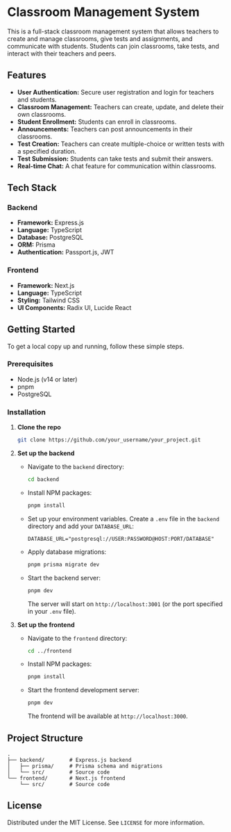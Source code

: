 # Classroom Management System

This is a full-stack classroom management system that allows teachers to create and manage classrooms, give tests and assignments, and communicate with students. Students can join classrooms, take tests, and interact with their teachers and peers.

## Features

- **User Authentication:** Secure user registration and login for teachers and students.
- **Classroom Management:** Teachers can create, update, and delete their own classrooms.
- **Student Enrollment:** Students can enroll in classrooms.
- **Announcements:** Teachers can post announcements in their classrooms.
- **Test Creation:** Teachers can create multiple-choice or written tests with a specified duration.
- **Test Submission:** Students can take tests and submit their answers.
- **Real-time Chat:** A chat feature for communication within classrooms.

## Tech Stack

### Backend

- **Framework:** Express.js
- **Language:** TypeScript
- **Database:** PostgreSQL
- **ORM:** Prisma
- **Authentication:** Passport.js, JWT

### Frontend

- **Framework:** Next.js
- **Language:** TypeScript
- **Styling:** Tailwind CSS
- **UI Components:** Radix UI, Lucide React

## Getting Started

To get a local copy up and running, follow these simple steps.

### Prerequisites

- Node.js (v14 or later)
- pnpm
- PostgreSQL

### Installation

1.  **Clone the repo**
    ```sh
    git clone https://github.com/your_username/your_project.git
    ```
2.  **Set up the backend**
    - Navigate to the `backend` directory:
      ```sh
      cd backend
      ```
    - Install NPM packages:
      ```sh
      pnpm install
      ```
    - Set up your environment variables. Create a `.env` file in the `backend` directory and add your `DATABASE_URL`:
      ```
      DATABASE_URL="postgresql://USER:PASSWORD@HOST:PORT/DATABASE"
      ```
    - Apply database migrations:
      ```sh
      pnpm prisma migrate dev
      ```
    - Start the backend server:
      ```sh
      pnpm dev
      ```
      The server will start on `http://localhost:3001` (or the port specified in your `.env` file).

3.  **Set up the frontend**
    - Navigate to the `frontend` directory:
      ```sh
      cd ../frontend
      ```
    - Install NPM packages:
      ```sh
      pnpm install
      ```
    - Start the frontend development server:
      ```sh
      pnpm dev
      ```
      The frontend will be available at `http://localhost:3000`.

## Project Structure

```
.
├── backend/        # Express.js backend
│   ├── prisma/     # Prisma schema and migrations
│   └── src/        # Source code
└── frontend/       # Next.js frontend
    └── src/        # Source code
```

## License

Distributed under the MIT License. See `LICENSE` for more information.
